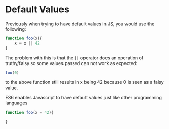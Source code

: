 # Default Values

Previously when trying to have default values in JS, you would use the following:

```js
function foo(x){
    x = x || 42
}
```

The problem with this is that the `||` operator does an operation of truthy/falsy so some values passed can not work as expected:

```js
foo(0)
```

to the above function still results in x being 42 because 0 is seen as a falsy value.

ES6 enables Javascript to have default values just like other programming languages

```js
function foo(x = 42){
    
}
```
